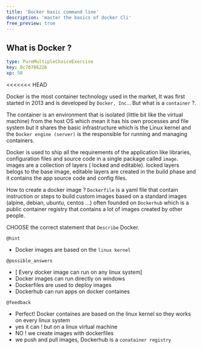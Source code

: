 ```yaml
---
title: 'Docker basic command line'
description: 'master the basics of docker Cli'
free_preview: true
---
```


## What is Docker ?

```yaml
type: PureMultipleChoiceExercise
key: 0c70786226
xp: 50
```

<<<<<<< HEAD

Docker is the most container technology used in the market, It was first started in 2013 and is developed by `Docker, Inc.`. But what is a `container` ?.

The container is an environment that is isolated (little bit like the virtual machine) from the host OS which mean it has his own processes and file system  but it shares the basic infrastructure which is the Linux kernel and the `Docker engine (server)` is the responsible for running and managing containers.


Docker is used to ship all the requirements of the application like libraries, configuration files  and source code in a single package called `image`. images are a collection of layers ( locked and editable). locked layers belogs to the base image, editable layers are created in the build 
phase and it contains the app source code and config files.  


How to create a docker image ? `Dockerfile` is a yaml file that contain instruction or steps to build custom images based on a standard images (alpine, debian, ubuntu, centos ...) often founded on `Dockerhub` which is a public container registry that contains a lot of images created by other people. 


CHOOSE  the correct statement that `Describe` Docker. 




<!-- Guidelines for the question: https://instructor-support.datacamp.com/en/articles/2375516-course-multiple-choice-exercises. -->

`@hint`
<!-- Examples of good hints: https://instructor-support.datacamp.com/en/articles/2379164-hints-best-practices. -->
- Docker images are based on the `linux kernel`

`@possible_answers`
- [ Every docker image can run on any linux system]
- Docker images can run directly on windows
- Dockerfiles are used to deploy images 
- Dockerhub can run apps on docker containes

`@feedback`
<!-- Examples of good feedback messages: https://instructor-support.datacamp.com/en/articles/2299773-exercise-success-messages.  -->
- Perfect! Docker containes are based on the linux kernel so they works on every linux system
- yes it can ! but on a linux virtual machine
- NO ! we create images with dockerfiles
- we push and pull images, Dockerhub is a `conatainer registry`
